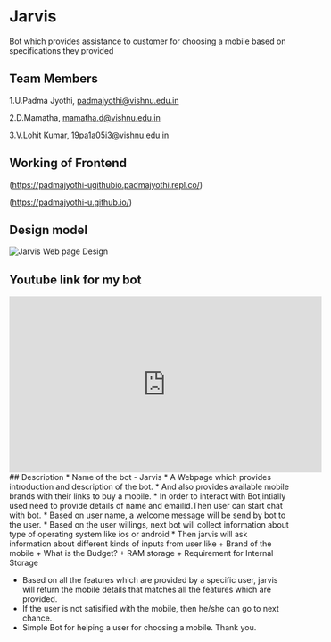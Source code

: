 # Jarvis 
  Bot which provides assistance to customer for choosing a mobile based on specifications they provided
  
## Team Members
1.U.Padma Jyothi, padmajyothi@vishnu.edu.in

2.D.Mamatha, mamatha.d@vishnu.edu.in

3.V.Lohit Kumar, 19pa1a05i3@vishnu.edu.in

## Working of Frontend
(https://padmajyothi-ugithubio.padmajyothi.repl.co/)


(https://padmajyothi-u.github.io/)

## Design model 
![Jarvis Web page Design](https://github.com/PadmaJyothi-U/PadmaJyothi-U.github.io/blob/main/img/webpage.PNG)

## Youtube link for my bot
<iframe width="560" height="315" src="https://www.youtube.com/embed/rWx_NSwgR1o" frameborder="0" allow="accelerometer; autoplay; clipboard-write; encrypted-media; gyroscope; picture-in-picture" allowfullscreen></iframe>
## Description
* Name of the bot - Jarvis
* A Webpage which provides introduction and description of the bot.
* And also provides available mobile brands with their links to buy a mobile.
* In order to interact with Bot,intially used need to provide details of name and emailid.Then user can start chat with bot.
* Based on user name, a welcome message will be send by bot to the user.
* Based on the user willings, next bot will collect information about type of operating system like ios or android
* Then jarvis will ask information about different kinds of inputs from user like 
  + Brand of the mobile
  + What is the Budget?
  + RAM storage
  + Requirement for Internal Storage
  
* Based on all the features which are provided by a specific user, jarvis will return the mobile details that matches all the features which are provided.
* If the user is not satisified with the mobile, then he/she can go to next chance. 
* Simple Bot for helping a user for choosing a mobile. Thank you.
